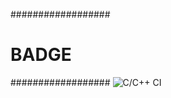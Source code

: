 ##################
# BADGE #
##################
![C/C++ CI](https://github.com/BasselAlnabhan/CI_test/workflows/C/C++%20CI/badge.svg)